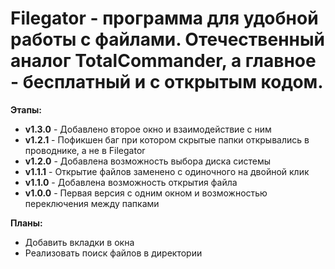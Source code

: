 # Filegator - программа для удобной работы с файлами. Отечественный аналог TotalCommander, а главное - бесплатный и с открытым кодом.

__Этапы:__
 - __v1.3.0__ - Добавлено второе окно и взаимодействие с ним
 - __v1.2.1__ - Пофикшен баг при котором скрытые папки открывались в проводнике, а не в Filegator
 - __v1.2.0__ - Добавлена возможность выбора диска системы
 - __v1.1.1__ - Открытие файлов заменено с одиночного на двойной клик
 - __v1.1.0__ - Добавлена возможность открытия файла
 - __v1.0.0__ - Первая версия с одним окном и возможностью переключения между папками

__Планы:__
- Добавить вкладки в окна
- Реализовать поиск файлов в директории